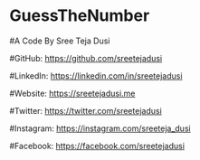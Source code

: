 # GuessTheNumber

#A Code By Sree Teja Dusi

#GitHub: https://github.com/sreetejadusi

#LinkedIn: https://linkedin.com/in/sreetejadusi

#Website: https://sreetejadusi.me

#Twitter: https://twitter.com/sreetejadusi

#Instagram: https://instagram.com/sreeteja_dusi

#Facebook: https://facebook.com/sreetejadusi
